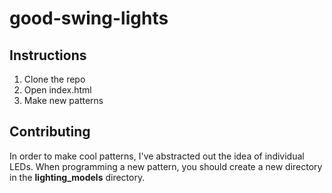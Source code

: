 good-swing-lights
=================

## Instructions
 1. Clone the repo
 2. Open index.html
 3. Make new patterns

## Contributing
In order to make cool patterns, I've abstracted out the idea of individual LEDs. When programming a new pattern, you should create a new directory in the **lighting_models** directory.
